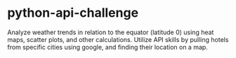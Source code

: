 # python-api-challenge
Analyze weather trends in relation to the equator (latitude 0) using heat maps, scatter plots, and other calculations.  Utilize API skills by pulling hotels from specific cities using google, and finding their location on a map.
